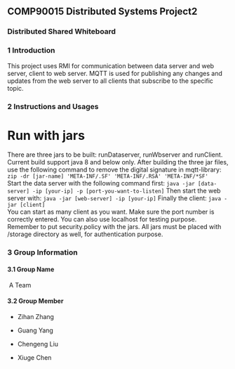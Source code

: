 ## COMP90015 Distributed Systems Project2

### Distributed Shared Whiteboard

### 1 Introduction
This project uses RMI for communication between data server and web server, client to web server. MQTT is used for publishing any changes and updates from the web server to all clients that subscribe to the specific topic. 

### 2 Instructions and Usages
# Run with jars
There are three jars to be built: runDataserver, runWbserver and runClient. 
Current build support java 8 and below only. After building the three jar files, 
use the following command to remove the digital signature in mqtt-library:
```zip -dr [jar-name] 'META-INF/.SF' 'META-INF/.RSA' 'META-INF/*SF'```<br>
Start the data server with the following command first: 
```java -jar [data-server] -ip [your-ip] -p [port-you-want-to-listen]```
Then start the web server with:
```java -jar [web-server] -ip [your-ip]```
Finally the client:
```java -jar [client]```
<br>
You can start as many client as you want. Make sure the port number is correctly entered. You can also use localhost for testing purpose. 
Remember to put security.policy with the jars. All jars must be placed with /storage directory as well, for authentication purpose. 
### 3 Group Information

#### 3.1 Group Name

​	A Team

#### 3.2 Group Member

- Zihan Zhang

- Guang Yang

- Chengeng Liu

- Xiuge Chen

  
